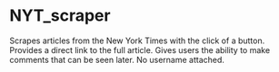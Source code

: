 # NYT_scraper
Scrapes articles from the New York Times with the click of a button.
Provides a direct link to the full article.
Gives users the ability to make comments that can be seen later. No username attached.
